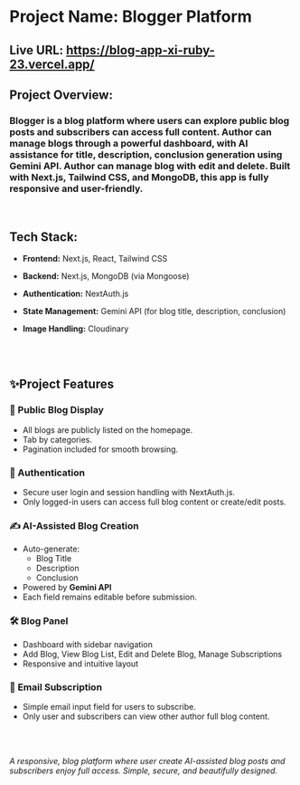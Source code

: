 # Project Name: Blogger Platform

## Live URL: https://blog-app-xi-ruby-23.vercel.app/

## Project Overview:
### Blogger is a blog platform where users can explore public blog posts and subscribers can access full content. Author can manage blogs through a powerful dashboard, with AI assistance for title, description, conclusion generation using Gemini API. Author can manage blog with edit and delete. Built with Next.js, Tailwind CSS, and MongoDB, this app is fully responsive and user-friendly.

<br/>


## Tech Stack:

- **Frontend:** Next.js, React, Tailwind CSS

- **Backend:** Next.js, MongoDB (via Mongoose)

- **Authentication:** NextAuth.js

- **State Management:**  Gemini API (for blog title, description, conclusion)

- **Image Handling:**  Cloudinary

<br/>
<br/>

## ✨Project Features

### 📰 Public Blog Display
- All blogs are publicly listed on the homepage.
- Tab by categories.
- Pagination included for smooth browsing.

### 🔐 Authentication
- Secure user login and session handling with NextAuth.js.
- Only logged-in users can access full blog content or create/edit posts.

### ✍️ AI-Assisted Blog Creation
- Auto-generate:
  - Blog Title
  - Description 
  - Conclusion
- Powered by **Gemini API**
- Each field remains editable before submission.

### 🛠️ Blog Panel
- Dashboard with sidebar navigation
- Add Blog, View Blog List, Edit and Delete Blog, Manage Subscriptions
- Responsive and intuitive layout

### 📩 Email Subscription
- Simple email input field for users to subscribe.
- Only user and subscribers can view other author full blog content.

<br/>
<br/>

*A responsive, blog platform where user create AI-assisted blog posts and subscribers enjoy full access. Simple, secure, and beautifully designed.*



    